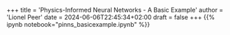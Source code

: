 +++
title = 'Physics-Informed Neural Networks - A Basic Example'
author = 'Lionel Peer'
date = 2024-06-06T22:45:34+02:00
draft = false
+++
{{% ipynb notebook="pinns_basicexample.ipynb" %}}